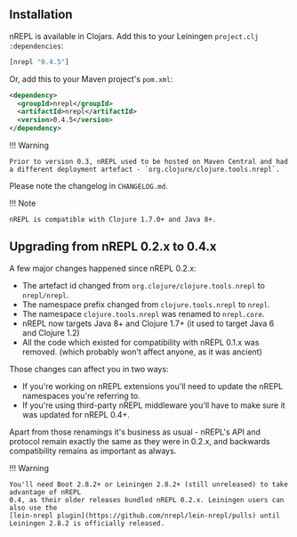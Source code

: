 ## Installation

nREPL is available in Clojars. Add this to your Leiningen
`project.clj` `:dependencies`:

```clojure
[nrepl "0.4.5"]
```

Or, add this to your Maven project's `pom.xml`:

```xml
<dependency>
  <groupId>nrepl</groupId>
  <artifactId>nrepl</artifactId>
  <version>0.4.5</version>
</dependency>
```

!!! Warning

    Prior to version 0.3, nREPL used to be hosted on Maven Central and had
    a different deployment artefact - `org.clojure/clojure.tools.nrepl`.

Please note the changelog in `CHANGELOG.md`.

!!! Note

    nREPL is compatible with Clojure 1.7.0+ and Java 8+.

## Upgrading from nREPL 0.2.x to 0.4.x

A few major changes happened since nREPL 0.2.x:

* The artefact id changed from `org.clojure/clojure.tools.nrepl` to `nrepl/nrepl`.
* The namespace prefix changed from `clojure.tools.nrepl` to `nrepl`.
* The namespace `clojure.tools.nrepl` was renamed to `nrepl.core`.
* nREPL now targets Java 8+ and Clojure 1.7+ (it used to target Java 6 and Clojure 1.2)
* All the code which existed for compatibility with nREPL 0.1.x was removed. (which probably won't affect anyone, as it was ancient)

Those changes can affect you in two ways:

* If you're working on nREPL extensions you'll need to update the nREPL namespaces you're referring to.
* If you're using third-party nREPL middleware you'll have to make sure it was updated for nREPL 0.4+.

Apart from those renamings it's business as usual - nREPL's API and
protocol remain exactly the same as they were in 0.2.x, and backwards
compatibility remains as important as always.

!!! Warning

    You'll need Boot 2.8.2+ or Leiningen 2.8.2+ (still unreleased) to take advantage of nREPL
    0.4, as their older releases bundled nREPL 0.2.x. Leiningen users can also use the
    [lein-nrepl plugin](https://github.com/nrepl/lein-nrepl/pulls) until Leiningen 2.8.2 is officially released.
